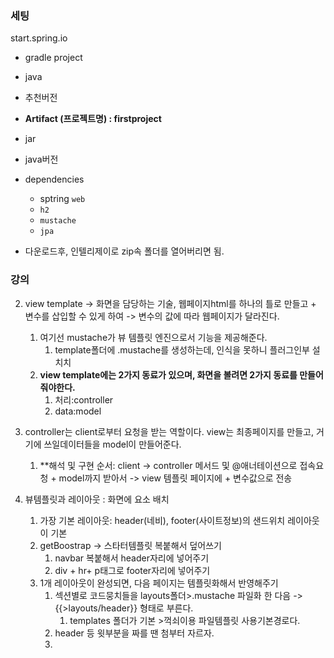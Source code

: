 ### 세팅

start.spring.io

- gradle project
- java
- 추천버전
- **Artifact (프로젝트명) : firstproject**
- jar
- java버전

- dependencies

    - sptring `web`
    - `h2`
    - `mustache`
    - `jpa`

- 다운로드후, 인텔리제이로 zip속 폴더를 열어버리면 됨.

### 강의

2. view template -> 화면을 담당하는 기술, 웹페이지html를 하나의 틀로 만들고 + 변수를 삽입할 수 있게 하여 -> 변수의 값에 따라 웹페이지가 달라진다.
    1. 여기선 mustache가 뷰 템플릿 엔진으로서 기능을 제공해준다.
        1. template폴더에 .mustache를 생성하는데, 인식을 못하니 플러그인부 설치치
    2. **view template에는 2가지 동료가 있으며, 화면을 볼려면 2가지 동료를 만들어줘야한다.**
        1. 처리:controller
        2. data:model

3. controller는 client로부터 요청을 받는 역할이다. view는 최종페이지를 만들고, 거기에 쓰일데이터들을 model이 만들어준다.
    1. **해석 및 구현 순서: client -> controller 메서드 및 @애너테이션으로 접속요청 + model까지 받아서 -> view 템플릿 페이지에 + 변수값으로 전송

4. 뷰템플릿과 레이아웃 : 화면에 요소 배치
    1. 가장 기본 레이아웃:  header(네비), footer(사이트정보)의 샌드위치 레이아웃이 기본
    2. getBoostrap -> 스타터템플릿 복붙해서 덮어쓰기
        1. navbar 복붙해서 header자리에 넣어주기
        2. div + hr+ p태그로 footer자리에 넣어주기
    3. 1개 레이아웃이 완성되면, 다음 페이지는 템플릿화해서 반영해주기
        1. 섹션별로 코드뭉치들을 layouts폴더>.mustache 파일화 한 다음 -> {{>layouts/header}} 형태로 부른다.
           1. templates 폴더가 기본 >꺽쇠이용 파일템플릿 사용기본경로다.
        2. header 등 윗부분을 짜를 땐 첨부터 자르자.
        3. 

